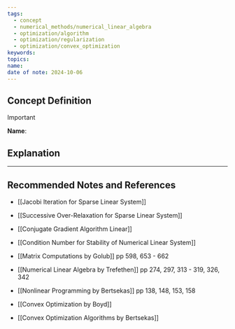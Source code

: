 ```yaml
---
tags:
  - concept
  - numerical_methods/numerical_linear_algebra
  - optimization/algorithm
  - optimization/regularization
  - optimization/convex_optimization
keywords: 
topics: 
name: 
date of note: 2024-10-06
---
```


## Concept Definition

>[!important]
>**Name**: 



## Explanation





-----------
##  Recommended Notes and References



- [[Jacobi Iteration for Sparse Linear System]]
- [[Successive Over-Relaxation for Sparse Linear System]]
- [[Conjugate Gradient Algorithm Linear]]

- [[Condition Number for Stability of Numerical Linear System]]



- [[Matrix Computations by Golub]] pp 598, 653 - 662
- [[Numerical Linear Algebra by Trefethen]] pp 274, 297, 313 - 319, 326, 342
- [[Nonlinear Programming by Bertsekas]] pp 138, 148, 153, 158
- [[Convex Optimization by Boyd]]
- [[Convex Optimization Algorithms by Bertsekas]]
